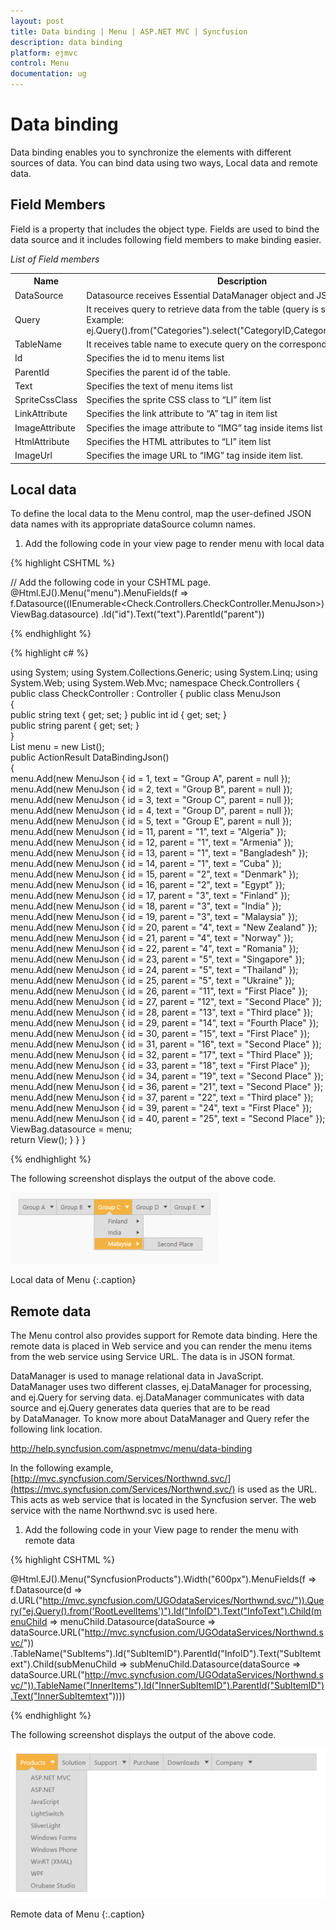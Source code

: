 ```yaml
---
layout: post
title: Data binding | Menu | ASP.NET MVC | Syncfusion
description: data binding
platform: ejmvc
control: Menu
documentation: ug
---
```


# Data binding

Data binding enables you to synchronize the elements with different sources of data. You can bind data using two ways, Local data and remote data. 

## Field Members

Field is a property that includes the object type. Fields are used to bind the data source and it includes following field members to make binding easier.

_List of Field members_

<table>
<tr>
<th>
Name</th><th>
Description</th></tr>
<tr>
<td>
DataSource</td><td>
Datasource receives Essential DataManager object and JSON object. </td></tr>
<tr>
<td>
Query</td><td>
It receives query to retrieve data from the table (query is same as SQL). Example:  ej.Query().from("Categories").select("CategoryID,CategoryName").take(3);</td></tr>
<tr>
<td>
TableName</td><td>
It receives table name to execute query on the corresponding table</td></tr>
<tr>
<td>
Id</td><td>
Specifies the id to menu items list</td></tr>
<tr>
<td>
ParentId</td><td>
Specifies the parent id of the table.</td></tr>
<tr>
<td>
Text</td><td>
Specifies the text of menu items list</td></tr>
<tr>
<td>
SpriteCssClass</td><td>
Specifies the sprite CSS class to “LI” item list</td></tr>
<tr>
<td>
LinkAttribute</td><td>
Specifies the link attribute to “A” tag in item list</td></tr>
<tr>
<td>
ImageAttribute</td><td>
Specifies the image attribute to “IMG” tag inside items list </td></tr>
<tr>
<td>
HtmlAttribute</td><td>
Specifies the HTML attributes to “LI” item list</td></tr>
<tr>
<td>
ImageUrl</td><td>
Specifies the image URL to “IMG” tag inside item list. </td></tr>
</table>

## Local data

To define the local data to the Menu control, map the user-defined JSON data names with its appropriate dataSource column names.

1. Add the following code in your view page to render menu with local data


{% highlight CSHTML %}

// Add the following code in your CSHTML page.
@Html.EJ().Menu("menu").MenuFields(f => 
f.Datasource((IEnumerable<Check.Controllers.CheckController.MenuJson>)ViewBag.datasource)
.Id("id").Text("text").ParentId("parent"))
	   
{% endhighlight %}

{% highlight c# %}

using System;
using System.Collections.Generic;
using System.Linq;
using System.Web;
using System.Web.Mvc;
namespace Check.Controllers
{
    public class CheckController : Controller 
	{
		public class MenuJson    
		{   
			public string text { get; set; } 
			public int id { get; set; }  
			public string parent { get; set; }  
		}   
		List<MenuJson> menu = new List<MenuJson>();  
		public ActionResult DataBindingJson()    
		{          
			menu.Add(new MenuJson { id = 1, text = "Group A", parent = null }); 
			menu.Add(new MenuJson { id = 2, text = "Group B", parent = null });
            menu.Add(new MenuJson { id = 3, text = "Group C", parent = null });  
			menu.Add(new MenuJson { id = 4, text = "Group D", parent = null });  
			menu.Add(new MenuJson { id = 5, text = "Group E", parent = null });  
			menu.Add(new MenuJson { id = 11, parent = "1", text = "Algeria" });  
			menu.Add(new MenuJson { id = 12, parent = "1", text = "Armenia" });   
			menu.Add(new MenuJson { id = 13, parent = "1", text = "Bangladesh" }); 
			menu.Add(new MenuJson { id = 14, parent = "1", text = "Cuba" });      
			menu.Add(new MenuJson { id = 15, parent = "2", text = "Denmark" });   
			menu.Add(new MenuJson { id = 16, parent = "2", text = "Egypt" });     
			menu.Add(new MenuJson { id = 17, parent = "3", text = "Finland" });   
			menu.Add(new MenuJson { id = 18, parent = "3", text = "India" });     
			menu.Add(new MenuJson { id = 19, parent = "3", text = "Malaysia" });   
			menu.Add(new MenuJson { id = 20, parent = "4", text = "New Zealand" });
            menu.Add(new MenuJson { id = 21, parent = "4", text = "Norway" });      
			menu.Add(new MenuJson { id = 22, parent = "4", text = "Romania" });     
			menu.Add(new MenuJson { id = 23, parent = "5", text = "Singapore" });   
			menu.Add(new MenuJson { id = 24, parent = "5", text = "Thailand" });      
			menu.Add(new MenuJson { id = 25, parent = "5", text = "Ukraine" });     
			menu.Add(new MenuJson { id = 26, parent = "11", text = "First Place" }); 
			menu.Add(new MenuJson { id = 27, parent = "12", text = "Second Place" }); 
			menu.Add(new MenuJson { id = 28, parent = "13", text = "Third place" });     
			menu.Add(new MenuJson { id = 29, parent = "14", text = "Fourth Place" });  
			menu.Add(new MenuJson { id = 30, parent = "15", text = "First Place" });    
			menu.Add(new MenuJson { id = 31, parent = "16", text = "Second Place" }); 
			menu.Add(new MenuJson { id = 32, parent = "17", text = "Third Place" });     
			menu.Add(new MenuJson { id = 33, parent = "18", text = "First Place" });    
			menu.Add(new MenuJson { id = 34, parent = "19", text = "Second Place" });
			menu.Add(new MenuJson { id = 36, parent = "21", text = "Second Place" });   
			menu.Add(new MenuJson { id = 37, parent = "22", text = "Third place" });
			menu.Add(new MenuJson { id = 39, parent = "24", text = "First Place" });    
			menu.Add(new MenuJson { id = 40, parent = "25", text = "Second Place" });   
			ViewBag.datasource = menu;  
			return View();
		} 
	}
}

{% endhighlight %}

The following screenshot displays the output of the above code.

![](Data-binding_images/Data-binding_img1.png)

Local data of Menu
{:.caption}

## Remote data

The Menu control also provides support for Remote data binding. Here the remote data is placed in Web service and you can render the menu items from the web service using Service URL. The data is in JSON format. 

DataManager is used to manage relational data in JavaScript. DataManager uses two different classes, ej.DataManager for processing, and ej.Query for serving data. ej.DataManager communicates with data source and ej.Query generates data queries that are to be read by DataManager. To know more about DataManager and Query refer the following link location.

<http://help.syncfusion.com/aspnetmvc/menu/data-binding>

In the following example, [http://mvc.syncfusion.com/Services/Northwnd.svc/](https://mvc.syncfusion.com/Services/Northwnd.svc/) is used as the URL. This acts as web service that is located in the Syncfusion server. The web service with the name Northwnd.svc is used here.

1. Add the following code in your View page to render the menu with remote data

{% highlight CSHTML %}

@Html.EJ().Menu("SyncfusionProducts").Width("600px").MenuFields(f => f.Datasource(d =>
d.URL("http://mvc.syncfusion.com/UGOdataServices/Northwnd.svc/")).Query("ej.Query().from('RootLevelItems')").Id("InfoID").Text("InfoText").Child(menuChild => 
menuChild.Datasource(dataSource => 
dataSource.URL("http://mvc.syncfusion.com/UGOdataServices/Northwnd.svc/"))  .TableName("SubItems").Id("SubItemID").ParentId("InfoID").Text("SubItemtext").Child(subMenuChild => 
subMenuChild.Datasource(dataSource => 
dataSource.URL("http://mvc.syncfusion.com/UGOdataServices/Northwnd.svc/")).TableName("InnerItems").Id("InnerSubItemID").ParentId("SubItemID").Text("InnerSubItemtext"))))

{% endhighlight %}

The following screenshot displays the output of the above code. 

![](Data-binding_images/Data-binding_img2.png)

Remote data of Menu
{:.caption}